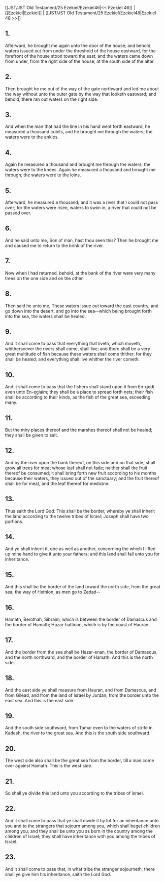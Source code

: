 [[JST/JST Old Testament/25 Ezekiel/Ezekiel46|<< Ezekiel 46]] | [[Ezekiel|Ezekiel]] | [[JST/JST Old Testament/25 Ezekiel/Ezekiel48|Ezekiel 48 >>]]
## 1.
Afterward, he brought me again unto the door of the house; and behold, waters issued out from under the threshold of the house eastward, for the forefront of the house stood toward the east; and the waters came down from under, from the right side of the house, at the south side of the altar.
## 2.
Then brought he me out of the way of the gate northward and led me about the way without unto the outer gate by the way that looketh eastward; and behold, there ran out waters on the right side.
## 3.
And when the man that had the line in his hand went forth eastward, he measured a thousand cubits, and he brought me through the waters; the waters were to the ankles.
## 4.
Again he measured a thousand and brought me through the waters; the waters were to the knees. Again he measured a thousand and brought me through; the waters were to the loins.
## 5.
Afterward, he measured a thousand; and it was a river that I could not pass over; for the waters were risen, waters to swim in, a river that could not be passed over.
## 6.
And he said unto me, Son of man, hast thou seen this? Then he brought me and caused me to return to the brink of the river.
## 7.
Now when I had returned, behold, at the bank of the river were very many trees on the one side and on the other.
## 8.
Then said he unto me, These waters issue out toward the east country, and go down into the desert, and go into the sea\--which being brought forth into the sea, the waters shall be healed.
## 9.
And it shall come to pass that everything that liveth, which moveth, whithersoever the rivers shall come, shall live; and there shall be a very great multitude of fish because these waters shall come thither; for they shall be healed; and everything shall live whither the river cometh.
## 10.
And it shall come to pass that the fishers shall stand upon it from En-gedi even unto En-eglaim; they shall be a place to spread forth nets; their fish shall be according to their kinds, as the fish of the great sea, exceeding many.
## 11.
But the miry places thereof and the marshes thereof shall not be healed; they shall be given to salt.
## 12.
And by the river upon the bank thereof, on this side and on that side, shall grow all trees for meat whose leaf shall not fade; neither shall the fruit thereof be consumed; it shall bring forth new fruit according to his months because their waters, they issued out of the sanctuary; and the fruit thereof shall be for meat, and the leaf thereof for medicine.
## 13.
Thus saith the Lord God: This shall be the border, whereby ye shall inherit the land according to the twelve tribes of Israel; Joseph shall have two portions.
## 14.
And ye shall inherit it, one as well as another, concerning the which I lifted up mine hand to give it unto your fathers; and this land shall fall unto you for inheritance.
## 15.
And this shall be the border of the land toward the north side, from the great sea, the way of Hethlon, as men go to Zedad\--
## 16.
Hamath, Berothah, Sibraim, which is between the border of Damascus and the border of Hamath; Hazar-hatticon, which is by the coast of Hauran.
## 17.
And the border from the sea shall be Hazar-enan, the border of Damascus, and the north northward, and the border of Hamath. And this is the north side.
## 18.
And the east side ye shall measure from Hauran, and from Damascus, and from Gilead, and from the land of Israel by Jordan, from the border unto the east sea. And this is the east side.
## 19.
And the south side southward, from Tamar even to the waters of strife in Kadesh, the river to the great sea. And this is the south side southward.
## 20.
The west side also shall be the great sea from the border, till a man come over against Hamath. This is the west side.
## 21.
So shall ye divide this land unto you according to the tribes of Israel.
## 22.
And it shall come to pass that ye shall divide it by lot for an inheritance unto you and to the strangers that sojourn among you, which shall beget children among you; and they shall be unto you as born in the country among the children of Israel; they shall have inheritance with you among the tribes of Israel.
## 23.
And it shall come to pass that, in what tribe the stranger sojourneth, there shall ye give him his inheritance, saith the Lord God.

